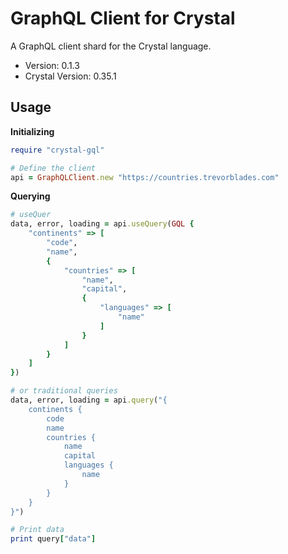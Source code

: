 # GraphQL Client for Crystal
A GraphQL client shard for the Crystal language.

- Version: 0.1.3
- Crystal Version: 0.35.1

## Usage

**Initializing**

```ruby
require "crystal-gql"

# Define the client
api = GraphQLClient.new "https://countries.trevorblades.com"
```

**Querying**

```ruby
# useQuer
data, error, loading = api.useQuery(GQL {
	"continents" => [
		"code",
		"name",
		{
			"countries" => [
				"name",
				"capital",
				{
					"languages" => [
						"name"
					]
				}
			]
		}
	]
})

# or traditional queries
data, error, loading = api.query("{
    continents {
        code
        name
    	countries {
      		name
      		capital
      		languages {
        		name
      		}
    	}
    }
}")

# Print data
print query["data"]
```